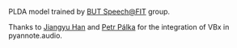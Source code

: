 PLDA model trained by [BUT Speech@FIT](https://speech.fit.vut.cz/) group.

Thanks to [Jiangyu Han](https://github.com/jyhan03) and [Petr Pálka](https://github.com/Selesnyan) for the integration of VBx in pyannote.audio.